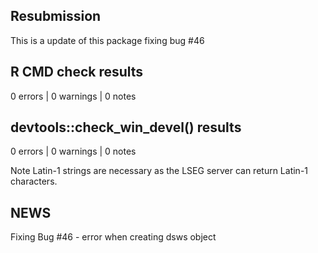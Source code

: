 ## Resubmission

This is a update of this package fixing bug #46

## R CMD check results

0 errors | 0 warnings | 0 notes

## devtools::check_win_devel() results

0 errors | 0 warnings | 0 notes


Note Latin-1 strings are necessary as the LSEG server can return Latin-1 characters.

## NEWS
Fixing Bug #46 - error when creating dsws object

